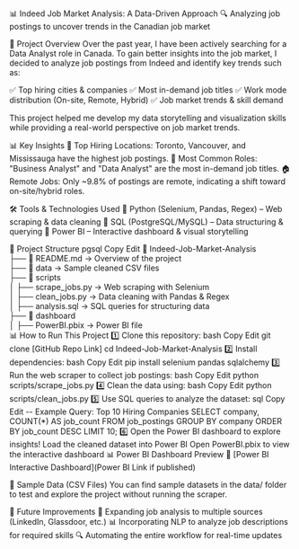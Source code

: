 📊 Indeed Job Market Analysis: A Data-Driven Approach
🔍 Analyzing job postings to uncover trends in the Canadian job market

📌 Project Overview
Over the past year, I have been actively searching for a Data Analyst role in Canada. To gain better insights into the job market, I decided to analyze job postings from Indeed and identify key trends such as:

✅ Top hiring cities & companies
✅ Most in-demand job titles
✅ Work mode distribution (On-site, Remote, Hybrid)
✅ Job market trends & skill demand

This project helped me develop my data storytelling and visualization skills while providing a real-world perspective on job market trends.

📊 Key Insights
📍 Top Hiring Locations: Toronto, Vancouver, and Mississauga have the highest job postings.
📌 Most Common Roles: "Business Analyst" and "Data Analyst" are the most in-demand job titles.
🏠 Remote Jobs: Only ~9.8% of postings are remote, indicating a shift toward on-site/hybrid roles.

🛠 Tools & Technologies Used
🔹 Python (Selenium, Pandas, Regex) – Web scraping & data cleaning
🔹 SQL (PostgreSQL/MySQL) – Data structuring & querying
🔹 Power BI – Interactive dashboard & visual storytelling

📂 Project Structure
pgsql
Copy
Edit
📂 Indeed-Job-Market-Analysis  
 ├── 📜 README.md  → Overview of the project  
 ├── 📂 data  → Sample cleaned CSV files  
 ├── 📂 scripts  
 │   ├── scrape_jobs.py  → Web scraping with Selenium  
 │   ├── clean_jobs.py  → Data cleaning with Pandas & Regex  
 │   ├── analysis.sql  → SQL queries for structuring data  
 ├── 📂 dashboard  
 │   ├── PowerBI.pbix  → Power BI file  
📊 How to Run This Project
1️⃣ Clone this repository:
bash
Copy
Edit
git clone [GitHub Repo Link]
cd Indeed-Job-Market-Analysis
2️⃣ Install dependencies:
bash
Copy
Edit
pip install selenium pandas sqlalchemy
3️⃣ Run the web scraper to collect job postings:
bash
Copy
Edit
python scripts/scrape_jobs.py
4️⃣ Clean the data using:
bash
Copy
Edit
python scripts/clean_jobs.py
5️⃣ Use SQL queries to analyze the dataset:
sql
Copy
Edit
-- Example Query: Top 10 Hiring Companies
SELECT company, COUNT(*) AS job_count
FROM job_postings
GROUP BY company
ORDER BY job_count DESC
LIMIT 10;
6️⃣ Open the Power BI dashboard to explore insights!
Load the cleaned dataset into Power BI
Open PowerBI.pbix to view the interactive dashboard
📊 Power BI Dashboard Preview
🔗 [Power BI Interactive Dashboard](Power BI Link if published)

📂 Sample Data (CSV Files)
You can find sample datasets in the data/ folder to test and explore the project without running the scraper.

📢 Future Improvements
🚀 Expanding job analysis to multiple sources (LinkedIn, Glassdoor, etc.)
📊 Incorporating NLP to analyze job descriptions for required skills
🔍 Automating the entire workflow for real-time updates
